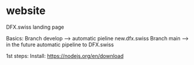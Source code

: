 # website
DFX.swiss landing page

Basics:
Branch develop --> automatic pieline new.dfx.swiss
Branch main --> in the future automatic pipeline to DFX.swiss

1st steps:
Install: https://nodejs.org/en/download

